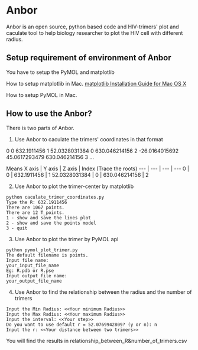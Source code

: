 # Anbor

Anbor is an open source, python based code and HIV-trimers' plot and caculate tool to help biology researcher to plot the HIV cell with different radius.

## Setup requirement of environment of Anbor
You have to setup the PyMOL and matplotlib

How to setup matplotlib in Mac.
[matplotlib Installation Guide for Mac OS X](https://github.com/rueckstiess/mtools/wiki/matplotlib-Installation-Guide-for-Mac-OS-X)

How to setup PyMOL in Mac. 


## How to use the Anbor?
There is two parts of Anbor.

1. Use Anbor to caculate the trimers' coordinates in that format

0 0 632.1911456 1
52.0328031384 0 630.046214156 2
-26.0164015692 45.0617293479 630.046214156 3
...

Means
X axis | Y axis | Z axis | Index (Trace the roots)
--- | --- | --- | ---
0 | 0 | 632.1911456 | 1
52.0328031384 | 0 | 630.046214156 | 2

2. Use Anbor to plot the trimer-center by matplotlib

```command line
python caculate_trimer_coordinates.py 
Type the R: 632.1911456      
There are 1067 points.
There are 12 T_points.
1 - show and save the lines plot
2 - show and save the points model
3 - quit
```

3. Use Anbor to plot the trimer by PyMOL api
```command line
python pymol_plot_trimer.py 
The default filename is points.
Input file name:
your_input_file_name
Eg: R.pdb or R.pse
Input output file name:
your_output_file_name
```

4. Use Anbor to find the relationship between the radius and the number of trimers
```
Input the Min Radius: <<Your minimum Radius>>
Input the Max Radius: <<Your maximum Radius>>
Input the interval: <<Your step>>
Do you want to use default r = 52.0769942809? (y or n): n
Input the r: <<Your distance between two trimers>>
```
You will find the results in relationship_between_R&number_of_trimers.csv